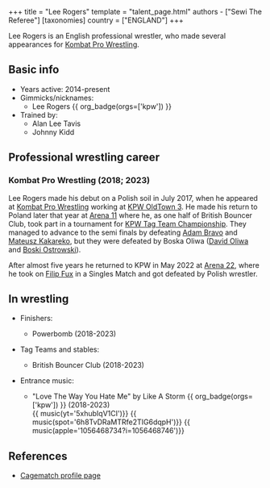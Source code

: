 +++
title = "Lee Rogers"
template = "talent_page.html"
authors - ["Sewi The Referee"]
[taxonomies]
country = ["ENGLAND"]
+++

Lee Rogers is an English professional wrestler, who made several appearances for [Kombat Pro Wrestling](@/o/kpw.md).

## Basic info

* Years active: 2014-present
* Gimmicks/nicknames:
  - Lee Rogers {{ org_badge(orgs=['kpw']) }}
* Trained by:
  - Alan Lee Tavis
  - Johnny Kidd

## Professional wrestling career

### Kombat Pro Wrestling (2018; 2023)

Lee Rogers made his debut on a Polish soil in July 2017, when he appeared at [Kombat Pro Wrestling](@/o/kpw.md) working at [KPW OldTown 3](@/e/kpw/2018-07-14-kpw-oldtown-3.md). He made his return to Poland later that year at [Arena 11](@/e/kpw/2018-11-03-kpw-arena-11-podwojne-zagrozenie.md) where he, as one half of British Bouncer Club, took part in a tournament for [KPW Tag Team Championship](@/c/kpw-tag-team-championship.md). They managed to advance to the semi finals by defeating [Adam Bravo](@/w/adam-bravo.md) and [Mateusz Kakareko](@/w/mateusz-kakareko.md), but they were defeated by Boska Oliwa ([David Oliwa](@/w/david-oliwa.md) and [Boski Ostrowski](@/w/boski-ostrowski.md)). 

After almost five years he returned to KPW in May 2022 at [Arena 22](@/e/kpw/2023-05-19-kpw-arena-22.md), where he took on [Filip Fux](@/w/filip-fux.md) in a Singles Match and got defeated by Polish wrestler.

## In wrestling

* Finishers:
  - Powerbomb (2018-2023)

* Tag Teams and stables:
  - British Bouncer Club (2018-2023)

* Entrance music:
  - "Love The Way You Hate Me" by Like A Storm
    {{ org_badge(orgs=['kpw']) }} (2018-2023) <br>
    {{ music(yt='5xhubIqV1CI')}}
    {{ music(spot='6h8TvDRaMTRfe2TIG6dqpH')}}
    {{ music(apple='1056468734?i=1056468746')}}


## References

* [Cagematch profile page](https://www.cagematch.net/?id=2&nr=29957)
